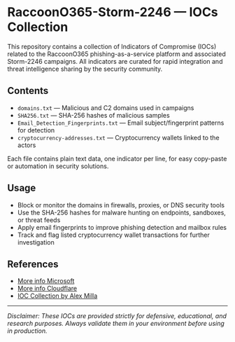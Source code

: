 # RaccoonO365-Storm-2246 — IOCs Collection

This repository contains a collection of Indicators of Compromise (IOCs) related to the RaccoonO365 phishing-as-a-service platform and associated Storm-2246 campaigns. All indicators are curated for rapid integration and threat intelligence sharing by the security community.

## Contents

- `domains.txt` — Malicious and C2 domains used in campaigns
- `SHA256.txt` — SHA-256 hashes of malicious samples
- `Email_Detection_Fingerprints.txt` — Email subject/fingerprint patterns for detection
- `cryptocurrency-addresses.txt` — Cryptocurrency wallets linked to the actors

Each file contains plain text data, one indicator per line, for easy copy-paste or automation in security solutions.

## Usage

- Block or monitor the domains in firewalls, proxies, or DNS security tools
- Use the SHA-256 hashes for malware hunting on endpoints, sandboxes, or threat feeds
- Apply email fingerprints to improve phishing detection and mailbox rules
- Track and flag listed cryptocurrency wallet transactions for further investigation

## References

- [More info Microsoft](https://blogs.microsoft.com/on-the-issues/2025/09/16/microsoft-seizes-338-websites-to-disrupt-rapidly-growing-raccoono365-phishing-service/)
- [More info Cloudflare](https://www.cloudflare.com/threat-intelligence/research/report/cloudflare-participates-in-global-operation-to-disrupt-raccoono365/#indicators-of-compromise-iocs)
- [IOC Collection by Alex Milla](https://github.com/alex-milla/IOCs/tree/main/RaccoonO365-Storm-2246)

---

_Disclaimer: These IOCs are provided strictly for defensive, educational, and research purposes. Always validate them in your environment before using in production._
